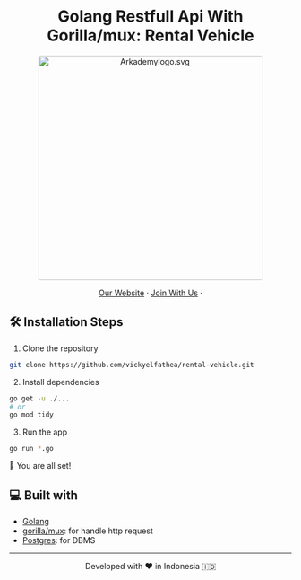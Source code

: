 <h1 align="center">
  Golang Restfull Api With Gorilla/mux: Rental Vehicle
</h1>

<p align="center"><img src="[https://yt3.ggpht.com/ytc/AKedOLT7YD9x6PiR-CfbBbFC3wz2WatiIZFrI_I0v-6k=s900-c-k-c0x00ffffff-no-rj](https://drive.google.com/drive/u/0/my-drive?sort=13&direction=a)" width="400px" alt="Arkademylogo.svg" /></p>

<p align="center">
    <a href="https://www.fazztrack.com/" target="blank">Our Website</a>
    ·
    <a href="https://www.fazztrack.com/class/backend-golang">Join With Us</a>
    ·
</p>

## 🛠️ Installation Steps

1. Clone the repository

```bash
git clone https://github.com/vickyelfathea/rental-vehicle.git
```

2. Install dependencies

```bash
go get -u ./...
# or
go mod tidy
```

3. Run the app

```bash
go run *.go
```

🌟 You are all set!

## 💻 Built with

-   [Golang](https://go.dev/)
-   [gorilla/mux](https://github.com/gorilla/mux): for handle http request
-   [Postgres](https://www.postgresql.org/): for DBMS

<hr>
<p align="center">
Developed with ❤️ in Indonesia 	🇮🇩
</p>
